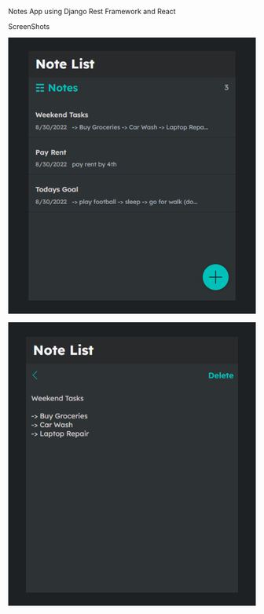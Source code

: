 Notes App using Django Rest Framework and React

ScreenShots

![](https://github.com/Haashir-Shakeel/Project-Images/blob/main/NotesApp/HomePage.png)

![](https://github.com/Haashir-Shakeel/Project-Images/blob/main/NotesApp/NotePage.png)
